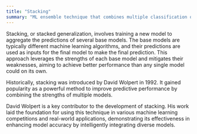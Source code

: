 ```yaml
---
title: "Stacking"
summary: "ML ensemble technique that combines multiple classification or regression models via a meta-classifier or meta-regressor to improve prediction accuracy."
---
```

Stacking, or stacked generalization, involves training a new model to aggregate the predictions of several base models. The base models are typically different machine learning algorithms, and their predictions are used as inputs for the final model to make the final prediction. This approach leverages the strengths of each base model and mitigates their weaknesses, aiming to achieve better performance than any single model could on its own.

Historically, stacking was introduced by David Wolpert in 1992. It gained popularity as a powerful method to improve predictive performance by combining the strengths of multiple models.

David Wolpert is a key contributor to the development of stacking. His work laid the foundation for using this technique in various machine learning competitions and real-world applications, demonstrating its effectiveness in enhancing model accuracy by intelligently integrating diverse models.

